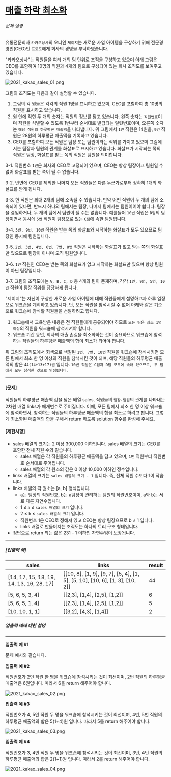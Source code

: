 # [매출 하락 최소화](https://school.programmers.co.kr/learn/courses/30/lessons/72416)


###### 문제 설명


유통전문회사 `카카오상사`의 오너인 `제이지`는 새로운 사업 아이템을 구상하기 위해 전문경영인(CEO)인 `프로도`에게 회사의 경영을 부탁하였습니다.  

"카카오상사"는 직원들을 여러 개의 팀 단위로 조직을 구성하고 있으며 아래 그림은 CEO를 포함하여 10명의 직원과 4개의 팀으로 구성되어 있는 회사 조직도를 보여주고 있습니다.  

![2021_kakao_sales_01.png](https://grepp-programmers.s3.ap-northeast-2.amazonaws.com/files/production/a55bfc1d-951e-478f-bbe8-f5eb021e5a0d/2021_kakao_sales_01.png)  

그림의 조직도는 다음과 같이 설명할 수 있습니다.


1. 그림의 각 원들은 각각의 직원 1명을 표시하고 있으며, CEO를 포함하여 총 10명의 직원을 표시하고 있습니다.
2. 원 안에 적힌 두 개의 숫자는 직원의 정보를 담고 있습니다. 왼쪽 숫자는 `직원번호`이며 직원을 식별할 수 있도록 1번부터 순서대로 발급되는 일련번호이며, 오른쪽 숫자는 `해당 직원의 하루평균 매출액`을 나타냅니다. 위 그림에서 `1번` 직원은 14원을, `9번` 직원은 28원의 하루평균 매출액을 기록하고 있습니다.
3. CEO를 포함하여 모든 직원은 팀장 또는 팀원이라는 직위를 가지고 있으며 그림에서는 팀장과 팀원의 관계를 화살표로 표시하고 있습니다. 화살표가 시작되는 쪽의 직원은 팀장, 화살표를 받는 쪽의 직원은 팀원을 의미합니다.  

3\-1\. 직원번호 `1번`은 회사의 CEO로 고정되어 있으며, CEO는 항상 팀장이고 팀원일 수 없어 화살표를 받는 쪽이 될 수 없습니다.  

3\-2\. 반면에 CEO를 제외한 나머지 모든 직원들은 다른 누군가로부터 정확히 1개의 화살표를 받게 됩니다.  

3\-3\. 한 직원은 최대 2개의 팀에 소속될 수 있습니다. 만약 어떤 직원이 두 개의 팀에 소속되어 있다면, 반드시 하나의 팀에서는 팀장, 나머지 팀에서는 팀원이어야 합니다. 팀장을 겸임하거나, 두 개의 팀에서 팀원이 될 수는 없습니다. 예를들어 `10번` 직원은 `D팀`의 팀장이면서 동시에 `5번` 직원이 팀장으로 있는 `C팀`에 속한 팀원입니다.  

3\-4\. `5번, 9번, 10번` 직원은 받는 쪽의 화살표와 시작하는 화살표가 모두 있으므로 팀장인 동시에 팀원입니다.  

3\-5\. `2번, 3번, 4번, 6번, 7번, 8번` 직원은 시작하는 화살표가 없고 받는 쪽의 화살표만 있으므로 팀장이 아니며 오직 팀원입니다.  

3\-6\. `1번` 직원인 CEO는 받는 쪽의 화살표가 없고 시작하는 화살표만 있으며 항상 팀원이 아닌 팀장입니다.  

3\-7\. 그림의 조직도에는 `A, B, C, D` 총 4개의 팀이 존재하며, 각각 `1번, 9번, 5번, 10번` 직원이 팀장 직위를 담당하게 됩니다.


"제이지"는 자신이 구상한 새로운 사업 아이템에 대해 직원들에게 설명하고자 하루 일정으로 워크숍을 계획하고 있습니다. 단, 모든 직원을 참석시킬 수 없어 아래와 같은 기준으로 워크숍에 참석할 직원들을 선발하려고 합니다.


1. 워크숍에서 교육받은 내용은 전 직원들에게 공유되어야 하므로 `모든 팀은 최소 1명 이상`의 직원을 워크숍에 참석시켜야 합니다.
2. 워크숍 기간 동안, 회사의 매출 손실을 최소화하는 것이 중요하므로 워크숍에 참석하는 직원들의 하루평균 매출액의 합이 최소가 되어야 합니다.


위 그림의 조직도에서 회색으로 색칠된 `1번, 7번, 10번` 직원을 워크숍에 참석시키면 모든 팀에서 최소 한 명 이상의 직원을 참석시킨 것이 되며, 해당 직원들의 하루평균 매출액의 합은 `44(14+13+17)원` 입니다. `10번 직원은 C팀과 D팀 모두에 속해 있으므로, 두 팀에서 모두 참석한 것으로 인정됩니다.`




---


#### **\[문제]**


직원들의 하루평균 매출액 값을 담은 배열 sales, 직원들의 `팀장-팀원`의 관계를 나타내는 2차원 배열 links가 매개변수로 주어집니다. 이때, 모든 팀에서 최소 한 명 이상 워크숍에 참석하면서, 참석하는 직원들의 하루평균 매출액의 합을 최소로 하려고 합니다. 그렇게 최소화된 매출액의 합을 구해서 return 하도록 solution 함수를 완성해 주세요.


#### **\[제한사항]**


* sales 배열의 크기는 2 이상 300,000 이하입니다. sales 배열의 크기는 CEO를 포함한 전체 직원 수와 같습니다.
	+ sales 배열은 각 직원들의 하루평균 매출액을 담고 있으며, `1번` 직원부터 직원번호 순서대로 주어집니다.
	+ sales 배열의 각 원소의 값은 0 이상 10,000 이하인 정수입니다.
* links 배열의 크기는 `sales 배열의 크기 - 1` 입니다. 즉, 전체 직원 수보다 1이 작습니다.
* links 배열의 각 원소는 \[a, b] 형식입니다.
	+ a는 팀장의 직원번호, b는 a팀장이 관리하는 팀원의 직원번호이며, a와 b는 서로 다른 자연수입니다.
	+ 1 ≤ `a` ≤ `sales 배열의 크기` 입니다.
	+ 2 ≤ `b` ≤ `sales 배열의 크기` 입니다.
	+ 직원번호 1은 CEO로 정해져 있고 CEO는 항상 팀장으므로 b ≠ 1 입니다.
	+ links 배열로 만들어지는 조직도는 하나의 트리 구조 형태입니다.
* 정답으로 return 되는 값은 231 \- 1 이하인 자연수임이 보장됩니다.




---


##### **\[입출력 예]**




| sales | links | result |
| --- | --- | --- |
| \[14, 17, 15, 18, 19, 14, 13, 16, 28, 17] | \[\[10, 8], \[1, 9], \[9, 7], \[5, 4], \[1, 5], \[5, 10], \[10, 6], \[1, 3], \[10, 2]] | 44 |
| \[5, 6, 5, 3, 4] | \[\[2,3], \[1,4], \[2,5], \[1,2]] | 6 |
| \[5, 6, 5, 1, 4] | \[\[2,3], \[1,4], \[2,5], \[1,2]] | 5 |
| \[10, 10, 1, 1] | \[\[3,2], \[4,3], \[1,4]] | 2 |


##### **입출력 예에 대한 설명**




---


**입출력 예 \#1**  

문제 예시와 같습니다.


**입출력 예 \#2**  

직원번호가 2인 직원 한 명을 워크숍에 참석시키는 것이 최선이며, 2번 직원의 하루평균 매출액은 6원입니다. 따라서 6을 return 해주어야 합니다.  

![2021_kakao_sales_02.png](https://grepp-programmers.s3.ap-northeast-2.amazonaws.com/files/production/604f5744-1d63-426d-8286-4a076c305bac/2021_kakao_sales_02.png)


**입출력 예 \#3**  

직원번호가 4, 5인 직원 두 명을 워크숍에 참석시키는 것이 최선이며, 4번, 5번 직원의 하루평균 매출액의 합은 5(1\+4\)원 입니다. 따라서 5를 return 해주어야 합니다.  

![2021_kakao_sales_03.png](https://grepp-programmers.s3.ap-northeast-2.amazonaws.com/files/production/07606ff5-42a6-45a4-a54a-cb63d119601e/2021_kakao_sales_03.png)


**입출력 예 \#4**  

직원번호가 3, 4인 직원 두 명을 워크숍에 참석시키는 것이 최선이며, 3번, 4번 직원의 하루평균 매출액의 합은 2(1\+1\)원 입니다. 따라서 2를 return 해주어야 합니다.  

![2021_kakao_sales_04.png](https://grepp-programmers.s3.ap-northeast-2.amazonaws.com/files/production/cf0e8c38-09c7-41c4-84c6-7fc8f930ada1/2021_kakao_sales_04.png)



